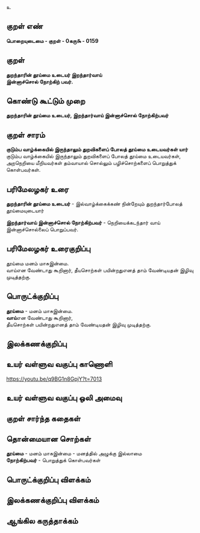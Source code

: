 உ

## குறள் எண் 

**பொறையுடைமை - குறள் - 0கரு௯ - 0159**  

## குறள் 

**துறந்தாரின் தூய்மை உடையர் இறந்தார்வாய்  
இன்னாச்சொல் நோற்கிற் பவர்.** 

## கொண்டு கூட்டும் முறை

**துறந்தாரின் தூய்மை உடையர், இறந்தார்வாய் இன்னாச்சொல் நோற்கிற்பவர்**

## குறள் சாரம் 

**குடும்ப வாழ்க்கையில் இருந்தாலும் துறவிகளைப் போலத் தூய்மை உடையவர்கள் யார்**  
குடும்ப வாழ்க்கையில் இருந்தாலும் துறவிகளைப் போலத் தூய்மை உடையவர்கள்,  
அறநெறியை மீறியவர்கள் தம்வாயால் சொல்லும் பழிச்சொற்களைப் பொறுத்துக் கொள்பவர்கள்.  

## பரிமேலழகர் உரை

**துறந்தாரின் தூய்மை உடையர்** - இல்வாழ்க்கைக்கண் நின்றேயும் துறந்தார்போலத் தூய்மையுடையார்  

**இறந்தார்வாய் இன்னாச்சொல் நோற்கிற்பவர்** - நெறியைக்கடந்தார் வாய் இன்னாச்சொல்லைப் பொறுப்பவர்.  

## பரிமேலழகர் உரைகுறிப்பு   

தூய்மை மனம் மாசுஇன்மை.  
வாய்என வேண்டாது கூறினார், தீயசொற்கள் பயின்றதுஎனத் தாம் வேண்டியதன் இழிவு முடித்தற்கு.  

## பொருட்க்குறிப்பு 

**தூய்மை** - மனம் மாசுஇன்மை.  
**வாய்**என வேண்டாது கூறினார்,  
தீயசொற்கள் பயின்றதுஎனத் தாம் வேண்டியதன் இழிவு முடித்தற்கு.  

## இலக்கணக்குறிப்பு  


## உயர் வள்ளுவ வகுப்பு காணொளி

https://youtu.be/q9BG1n8GpjY?t=7013

## உயர் வள்ளுவ வகுப்பு ஒலி அமைவு 

 
## குறள் சார்ந்த கதைகள் 


## தொன்மையான சொற்கள்

**தூய்மை** - மனம் மாசுஇன்மை - மனத்தில் அழுக்கு இல்லாமை   
**நோற்கிற்பவர்** - பொறுத்துக் கொள்பவர்கள்

## பொருட்க்குறிப்பு விளக்கம்



## இலக்கணக்குறிப்பு விளக்கம்


## ஆங்கில கருத்தாக்கம் 


